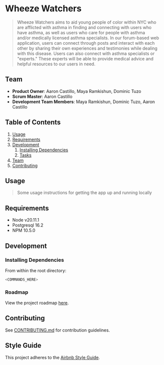 # Wheeze Watchers

> Wheeze Watchers aims to aid young people of color within NYC who are afflicted with asthma in finding and connecting with users who have asthma, as well as users who care for people with asthma and/or medically licensed asthma specialists. In our forum-based web application, users can connect through posts and interact with each other by sharing their own experiences and testimonies while dealing with this disease. Users can also connect with asthma specialists or "experts." These experts will be able to provide medical advice and helpful resources to our users in need.

## Team

- **Product Owner**: Aaron Castillo, Maya Ramkishun, Dominic Tuzo
- **Scrum Master**: Aaron Castillo
- **Development Team Members**: Maya Ramkishun, Dominic Tuzo, Aaron Castillo

## Table of Contents

1. [Usage](#Usage)
1. [Requirements](#requirements)
1. [Development](#development)
   1. [Installing Dependencies](#installing-dependencies)
   1. [Tasks](#tasks)
1. [Team](#team)
1. [Contributing](#contributing)

## Usage

> Some usage instructions for getting the app up and running locally

## Requirements

- Node v20.11.1
- Postgresql 16.2
- NPM 10.5.0

## Development

### Installing Dependencies

From within the root directory:

```sh
<COMMANDS_HERE>
```

### Roadmap

View the project roadmap [here](https://github.com/orgs/Wheeze-Watchers/projects/1).

## Contributing

See [CONTRIBUTING.md](CONTRIBUTING.md) for contribution guidelines.

## Style Guide

This project adheres to the [Airbnb Style Guide](https://github.com/airbnb/javascript).
